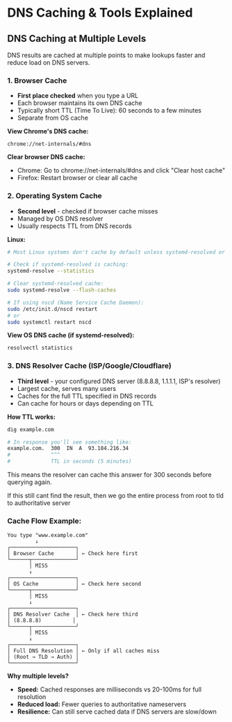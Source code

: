 # DNS Caching & Tools Explained

## DNS Caching at Multiple Levels
DNS results are cached at multiple points to make lookups faster and reduce load on DNS servers.

### **1. Browser Cache**
- **First place checked** when you type a URL
- Each browser maintains its own DNS cache
- Typically short TTL (Time To Live): 60 seconds to a few minutes
- Separate from OS cache

**View Chrome's DNS cache:**
```
chrome://net-internals/#dns
```

**Clear browser DNS cache:**
- Chrome: Go to chrome://net-internals/#dns and click "Clear host cache"
- Firefox: Restart browser or clear all cache

### **2. Operating System Cache**
- **Second level** - checked if browser cache misses
- Managed by OS DNS resolver
- Usually respects TTL from DNS records

**Linux:**
```bash
# Most Linux systems don't cache by default unless systemd-resolved or nscd is running

# Check if systemd-resolved is caching:
systemd-resolve --statistics

# Clear systemd-resolved cache:
sudo systemd-resolve --flush-caches

# If using nscd (Name Service Cache Daemon):
sudo /etc/init.d/nscd restart
# or
sudo systemctl restart nscd
```

**View OS DNS cache (if systemd-resolved):**
```bash
resolvectl statistics
```

### **3. DNS Resolver Cache (ISP/Google/Cloudflare)**
- **Third level** - your configured DNS server (8.8.8.8, 1.1.1.1, ISP's resolver)
- Largest cache, serves many users
- Caches for the full TTL specified in DNS records
- Can cache for hours or days depending on TTL

**How TTL works:**
```bash
dig example.com

# In response you'll see something like:
example.com.  300  IN  A  93.184.216.34
#             ^^^
#             TTL in seconds (5 minutes)
```

This means the resolver can cache this answer for 300 seconds before querying again.

If this still cant find the result, then we go the entire process from root to tld to authoritative server 

### **Cache Flow Example:**

```
You type "www.example.com"
         ↓
┌─────────────────────┐
│ Browser Cache       │ ← Check here first
└──────┬──────────────┘
       │ MISS
       ↓
┌─────────────────────┐
│ OS Cache            │ ← Check here second
└──────┬──────────────┘
       │ MISS
       ↓
┌─────────────────────┐
│ DNS Resolver Cache  │ ← Check here third
│ (8.8.8.8)          │
└──────┬──────────────┘
       │ MISS
       ↓
┌─────────────────────┐
│ Full DNS Resolution │ ← Only if all caches miss
│ (Root → TLD → Auth) │
└─────────────────────┘
```

**Why multiple levels?**
- **Speed:** Cached responses are milliseconds vs 20-100ms for full resolution
- **Reduced load:** Fewer queries to authoritative nameservers
- **Resilience:** Can still serve cached data if DNS servers are slow/down
